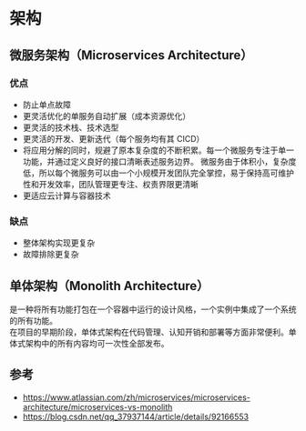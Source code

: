 # 架构

## 微服务架构（Microservices Architecture）
### 优点
* 防止单点故障
* 更灵活优化的单服务自动扩展（成本资源优化）
* 更灵活的技术栈、技术选型
* 更灵活的开发、更新迭代（每个服务均有其 CICD）
* 将应用分解的同时，规避了原本复杂度的不断积累。每一个微服务专注于单一功能，并通过定义良好的接口清晰表述服务边界。
微服务由于体积小，复杂度低，所以每个微服务可以由一个小规模开发团队完全掌控，易于保持高可维护性和开发效率，团队管理更专注、权责界限更清晰
* 更适应云计算与容器技术

### 缺点
* 整体架构实现更复杂
* 故障排除更复杂



## 单体架构（Monolith Architecture）
是一种将所有功能打包在一个容器中运行的设计风格，一个实例中集成了一个系统的所有功能。  
在项目的早期阶段，单体式架构在代码管理、认知开销和部署等方面非常便利。单体式架构中的所有内容均可一次性全部发布。   



## 参考
* https://www.atlassian.com/zh/microservices/microservices-architecture/microservices-vs-monolith
* https://blog.csdn.net/qq_37937144/article/details/92166553

